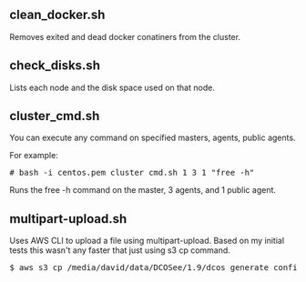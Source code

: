 
## clean_docker.sh 
Removes exited and dead docker conatiners from the cluster.

## check_disks.sh 
Lists each node and the disk space used on that node.

## cluster_cmd.sh
You can execute any command on specified masters, agents, public agents.  

For example: 
<pre>
# bash -i centos.pem cluster_cmd.sh 1 3 1 "free -h"
</pre>
Runs the free -h command on the master, 3 agents, and 1 public agent. 

## multipart-upload.sh
Uses AWS CLI to upload a file using multipart-upload.  Based on my initial tests this wasn't any faster that just using s3 cp command.

<pre>
$ aws s3 cp /media/david/data/DCOSee/1.9/dcos_generate_config_1.9ea.ee.sh s3://geoeventdcosinstallers
</pre>
